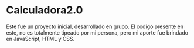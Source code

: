# Calculadora2.0
Este fue un proyecto inicial, desarrollado en grupo.
El codigo presente en este, no es totalmente tipeado por mi persona, 
pero mi aporte fue brindado en JavaScript, HTML y CSS.
